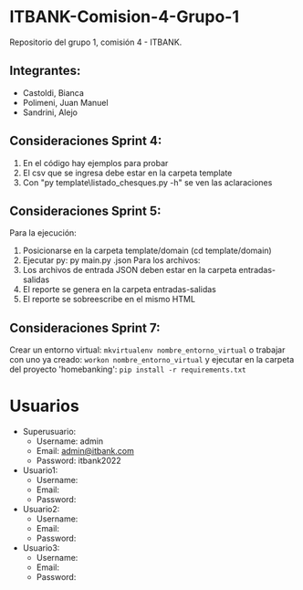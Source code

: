 # ITBANK-Comision-4-Grupo-1
Repositorio del grupo 1, comisión 4 - ITBANK.

## Integrantes:
- Castoldi, Bianca
- Polimeni, Juan Manuel
- Sandrini, Alejo

## Consideraciones Sprint 4:
1. En el código hay ejemplos para probar
2. El csv que se ingresa debe estar en la carpeta template
3. Con "py template\listado_chesques.py -h" se ven las aclaraciones

## Consideraciones Sprint 5:
Para la ejecución:
1. Posicionarse en la carpeta template/domain (cd template/domain)
2. Ejecutar py: py main.py <nombreJson>.json
Para los archivos:
1. Los archivos de entrada JSON deben estar en la carpeta entradas-salidas
2. El reporte se genera en la carpeta entradas-salidas
3. El reporte se sobreescribe en el mismo HTML

## Consideraciones Sprint 7:
Crear un entorno virtual:
`mkvirtualenv nombre_entorno_virtual`
o trabajar con uno ya creado:
`workon nombre_entorno_virtual`
y ejecutar en la carpeta del proyecto 'homebanking':
`pip install -r requirements.txt`

# Usuarios
- Superusuario:
    - Username: admin
    - Email: admin@itbank.com
    - Password: itbank2022
- Usuario1:
    - Username: 
    - Email: 
    - Password: 
- Usuario2:
    - Username: 
    - Email: 
    - Password: 
- Usuario3:
    - Username: 
    - Email: 
    - Password: 
